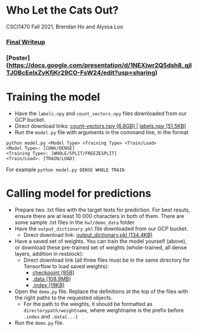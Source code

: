 # Who Let the Cats Out?
CSCI1470 Fall 2021, Brendan Ho and Alyssa Loo

### [Final Writeup](https://docs.google.com/document/d/1SldKaEAevO9QALDZy1KmQJWis0di8VJpq5rGMoytfpM/edit?usp=sharing)
### [Poster] (https://docs.google.com/presentation/d/1NEXjwr2Q5dsh8_qjlTJOBcEelxZyKfjKr29CO-FsW24/edit?usp=sharing)
# Training the model
- Have the `labels.npy` and `count_vectors.npy` files downloaded from our GCP bucket. 
- Direct download links: [count-vectors.npy (6.8GB) ](https://storage.googleapis.com/claimmelater-trained-weights/count-vectors.npy)| [labels.npy (51.5KB)](https://storage.googleapis.com/claimmelater-trained-weights/labels.npy)
- Run the `model.py` file with arguments in the command line, in the format 
```
python model.py <Model Type> <Training Type> <Train/Load>
<Model Type>: [CONV/DENSE]
<Training Type>: [WHOLE/SPLIT/FREEZESPLIT]
<Train/Load>: [TRAIN/LOAD]
```

For example
```python model.py DENSE WHOLE TRAIN```

# Calling model for predictions
- Prepare two .txt files with the target texts for prediction. For best resuts, ensure there are at least 10 000 characters in both of them. There are some sample .txt files in the `hw7/demo_data` folder
- Have the `output_dictionary.pkl` file downloaded from our GCP bucket.
  - Direct download link: [output_dictionary.pkl (134.4KB)](https://storage.googleapis.com/claimmelater-trained-weights/output_dictionary.pkl)
- Have a saved set of weights. You can train the model yourself (above), or download these pre-trained set of weights (whole-trained, all dense layers, addition in resblock):
  - Direct download link (all three files must be in the same directory for Tensorflow to load saved weights): 
    - [checkpoint (95B)](https://storage.googleapis.com/claimmelater-trained-weights/whole_model_weights_addition/checkpoint)
    - [.data (108.9MB)](https://storage.googleapis.com/claimmelater-trained-weights/whole_model_weights_addition/whole_model_weights.data-00000-of-00001)
    - [.index (19KB)](https://storage.googleapis.com/claimmelater-trained-weights/whole_model_weights_addition/whole_model_weights.index)
- Open the `demo.py` file. Replace the definitions at the top of the files with the right paths to the requested objects.
  - For the path to the weights, it should be formatted as `directorypath/weightname`, where weightname is the prefix before `.index` and `.data[...]`
- Run the `demo.py` file.

